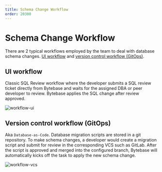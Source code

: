 ```yaml
---
title: Schema Change Workflow
order: 20300
---
```


# Schema Change Workflow

There are 2 typical workflows employed by the team to deal with database schema changes. [UI workflow](schema-change-workflow.md#ui-workflow) and [version control workflow (GitOps)](schema-change-workflow.md#gitops-workflow).

## UI workflow

Classic SQL Review workflow where the developer submits a SQL review ticket directly from Bytebase and waits for the assigned DBA or peer developer to review. Bytebase applies the SQL change after review approved.

![workflow-ui](/docs-assets/workflow-ui.png)

## Version control workflow (GitOps)

Aka `Database-as-Code`. Database migration scripts are stored in a git repository. To make schema changes, a developer would create a migration script and submit for review in the corresponding VCS such as GitLab. After the script is approved and merged into the configured branch, Bytebase will automatically kicks off the task to apply the new schema change.&#x20;

![workflow-vcs](/docs-assets/workflow-vcs.png)
